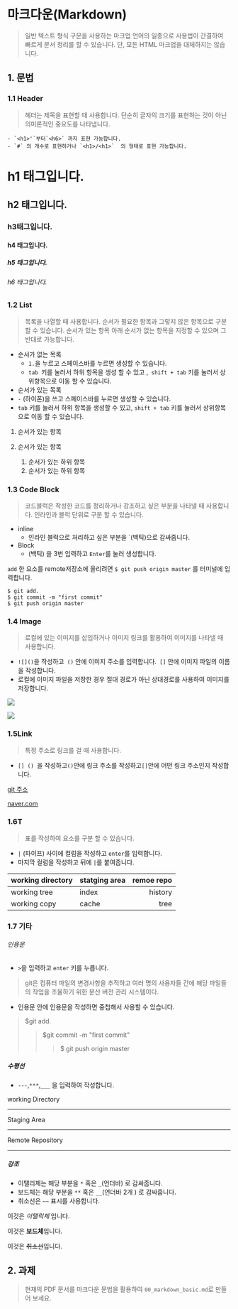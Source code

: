 # 마크다운(Markdown)

> 일반 텍스트 형식 구문을 사용하는 마크업 언어의 일종으로 사용법이 간결하여 빠르게 문서 정리를  할 수 있습니다. 단, 모든 HTML 마크업을 대체하지는 않습니다. 



## 1. 문법

### 1.1 Header

> 헤더는 제목을 표현할 때 사용합니다.  단순히 글자의 크기를 표현하는 것이 아닌 의미론적인 중요도를 나타냅니다. 

    - `<h1>'`부터`<h6>` 까지 표현 가능합니다. 
    - `#` 의 개수로 표현하거나 `<h1>/<h1>`  의 형태로 표현 가능합니다.



# h1 태그입니다.

## h2 태그입니다.

### h3태그입니다.

#### h4 태그입니다.

##### h5 태그입니다.

###### h6 태그입니다.



### 1.2 List

> 목록을 나열할 때 사용합니다.  순서가 필요한 항목과 그렇지 않은 항목으로 구분할 수 있습니다. 순서가 있는 항목 아래 순서가 없는 항목을 지정할 수 있으며 그 반대로 가능합니다.



- 순서가 없는 목록
  - `1.`을 누르고 스페이스바를 누르면 생성할 수 있습니다. 
  -   `tab `키를 눌러서 하위 항목을 생성 할 수 있고 ,` shift + tab` 키를 눌러서 상위항목으로 이동 할 수 있습니다. 
-  순서가 있는 목록
  - `-` (하이폰)을 쓰고 스페이스바를 누르면 생성할 수 있습니다.
  - `tab` 키를 눌러서 하위 항목을 생성할 수 있고,  `shift + tab` 키를 눌러서 상위항목으로 이동 할 수 있습니다. 



1. 순서가 있는 항목

2. 순서가 있는 항목 
      1. 순서가 있는 하위 항목
      2. 순서가 있는 하위 항목

   

### 1.3 Code Block

> 코드블럭은 작성한 코드를 정리하거나 강조하고 싶은 부분을 나타낼 때 사용합니다. 인라인과 블럭 단위로 구분 할 수 있습니다. 

- inline
  - 인라인 블럭으로 처리하고 싶은 부분을 `(백틱)으로 감싸줍니다.
- Block
  - (백틱) 을 3번 입력하고  `Enter`를 눌러 생성합니다. 



`add` 한 요소를  remote저장소에 올리려면 `$ git push origin master` 를 터미널에 입력합니다.

```shell
$ git add.
$ git commit -m "first commit"
$ git push origin master
```



### 1.4 Image

> 로컬에 있는 이미지를 삽입하거나 이미지 링크를 활용하여 이미지를 나타낼 때 사용합니다.

- `![]()`을 작성하고` ()` 안에 이미지 주소를 입력합니다.` []` 안에 이미지 파일의 이름을 작성합니다. 
- 로컬에 이미지 파일을 저장한 경우 절대 경로가 아닌 상대경로를 사용하여 이미지를 저장합니다. 



![](C:\Users\student\Desktop\git.png)

![](C:\Users\student\Desktop\github.png)



### 1.5Link 

> 특정 주소로 링크를 걸 때 사용합니다. 

- `[] () `을 작성하고` () `안에 링크 주소를 작성하고` [] `안에 어떤 링크 주소인지 작성합니다. 

[git 주소](https://git-scm.com/)

[naver.com](https://www.naver.com/)



### 1.6T

> 표를 작성하여 요소를 구분 할 수 있습니다. 

- `|` (파이프) 사이에 컬럼을 작성하고 `enter`를 입력합니다. 
- 마지막 컬럼을 작성하고 뒤에 `|`를 붙여줍니다. 

| working directory | statging area | remoe repo |
| ----------------- | ------------- | ---------: |
| working tree      | index         |    history |
| working copy      | cache         |       tree |



### 1.7 기타

###### 인용문

- `>`을 입력하고 `enter` 키를 누릅니다.

> git은 컴퓨터 파일의 변경사항을 추적하고 여러 명의 사용자들 간에 해당 파일들의 작업을 조율하기 위한 분산 버전 관리 시스템이다. 

- 인용문 안에 인용문을 작성하면 중첩해서 사용할 수 있습니다. 

> $git add.
>
> > $git commit -m "first commit"
> >
> > > $ git push origin master



##### 수평선

- `---`,`***`,`___` 을 입력하여 작성합니다. 

working Directory

__________________________

Staging  Area

***

Remote Repository

---



##### 강조

- 이탤리체는 해당 부분을 `*`  혹은 `_`(언더바) 로 감싸줍니다. 
- 보드체는 해당 부분을 `**` 혹은 `__`(언더바 2개 ) 로 감싸줍니다. 
- 취소선은 `~~` 표시를 사용합니다. 

이것은 *이탤릭체* 입니다.

이것은 **보드체**입니다.

이것은 ~~취소선~~입니다.



## 2. 과제

> 현재의 PDF 문서를 마크다운 문법을 활용하여 `00_markdown_basic.md`로 만들어 보세요.











